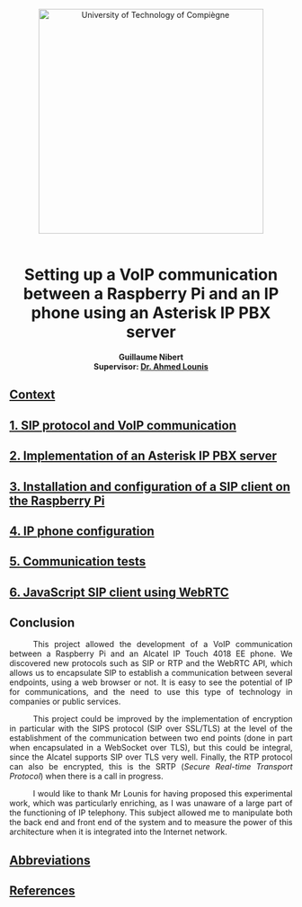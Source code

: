 <div align="center">
<br>
<img src="https://www.utc.fr/wp-content/uploads/sites/28/2019/05/SU-UTC18-70.svg" alt="University of Technology of Compiègne" width="400">
<br>
<br>

# Setting up a VoIP communication between a Raspberry Pi and an IP phone using an Asterisk IP PBX server

**Guillaume Nibert  
Supervisor: [Dr. Ahmed Lounis](https://www.hds.utc.fr/~lounisah/dokuwiki/)**

</div>

## [Context](README.md)

## [1. SIP protocol and VoIP communication](1_sip_voip.md)

## [2. Implementation of an Asterisk IP PBX server](2_ipbx_asterisk.md)

## [3. Installation and configuration of a SIP client on the Raspberry Pi](3_install_client_sip_rpi)

## [4. IP phone configuration](4_config_alcatel.md)

## [5. Communication tests](5_tests_com_sip.md)

## [6. JavaScript SIP client using WebRTC](6_sip_webrtc.md)

## Conclusion

<p style="text-align: justify; text-indent: 3em;">
This project allowed the development of a VoIP communication between a Raspberry Pi and an Alcatel IP Touch 4018 EE phone. We discovered new protocols such as SIP or RTP and the WebRTC API, which allows us to encapsulate SIP to establish a communication between several endpoints, using a web browser or not. It is easy to see the potential of IP for communications, and the need to use this type of technology in companies or public services.
</p>
<p style="text-align: justify; text-indent: 3em;">
This project could be improved by the implementation of encryption in particular with the SIPS protocol (SIP over SSL/TLS) at the level of the establishment of the communication between two end points (done in part when encapsulated in a WebSocket over TLS), but this could be integral, since the Alcatel supports SIP over TLS very well. Finally, the RTP protocol can also be encrypted, this is the SRTP (<i>Secure Real-time Transport Protocol</i>) when there is a call in progress. 
</p>
<p style="text-align: justify; text-indent: 3em;">
I would like to thank Mr Lounis for having proposed this experimental work, which was particularly enriching, as I was unaware of a large part of the functioning of IP telephony. This subject allowed me to manipulate both the back end and front end of the system and to measure the power of this architecture when it is integrated into the Internet network.
</p>

## [Abbreviations](Sigles.md)

## [References](References.md)
